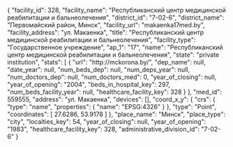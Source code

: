 {
    "facility_id": 328,
    "facility_name": "Республиканский центр медицинской реабилитации и бальнеолечения",
    "district_id": "7-02-6",
    "district_name": "Первомайский район, Минск",
    "facility_url": "makaenka17med.by",
    "facility_address": "ул. Макаенка",
    "title": "Республиканский центр медицинской реабилитации и бальнеолечения",
    "facility_type": "Государственное учреждение",
    "ap_1": "17",
    "name": "Республиканский центр медицинской реабилитации и бальнеолечения",
    "state": "private institution",
    "stats": [
        {
            "url": "http:\/\/mckorona.by\/",
            "dep_name": null,
            "date_year": null,
            "num_beds_dep": null,
            "num_deps_year": null,
            "num_doctors_dep": null,
            "num_doctors_med": 0,
            "year_of_closing": null,
            "year_of_opening": "2004",
            "beds_in_hospital_key": 297,
            "num_beds_facility_year": null,
            "healthcare_facility_key": 328
        }
    ],
    "med_id": 559555,
    "address": "ул. Макаенка",
    "devices": [],
    "coord_x_y": {
        "crs": {
            "type": "name",
            "properties": {
                "name": "EPSG:4326"
            }
        },
        "type": "Point",
        "coordinates": [
            27.6286,
            53.9178
        ]
    },
    "place_name": "Минск",
    "place_type": "city",
    "localties_key": 54,
    "year_of_closing": null,
    "year_of_opening": "1983",
    "healthcare_facility_key": 328,
    "administrative_division_id": "7-02-6"
}